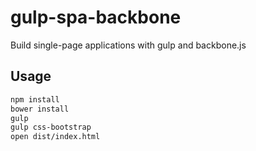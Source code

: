 gulp-spa-backbone
=================

Build single-page applications with gulp and backbone.js

## Usage

```sh
npm install
bower install
gulp
gulp css-bootstrap
open dist/index.html
```
